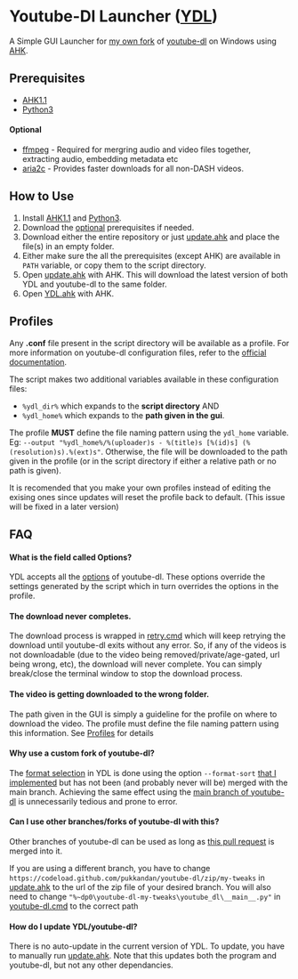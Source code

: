# Youtube-Dl Launcher ([YDL](https://github.com/pukkandan/ydl#ydl))

A Simple GUI Launcher for [my own fork](https://github.com/pukkandan/youtube-dl/tree/my-tweaks) of [youtube-dl](https://github.com/ytdl-org/youtube-dl) on Windows using [AHK](https://www.autohotkey.com).

## Prerequisites

* [AHK1.1](https://www.autohotkey.com/download/)
* [Python3](https://www.python.org/downloads/windows/)

#### Optional
* [ffmpeg](https://www.gyan.dev/ffmpeg/builds/) - Required for mergring audio and video files together, extracting audio, embedding metadata etc
* [aria2c](https://github.com/aria2/aria2/releases) - Provides faster downloads for all non-DASH videos.

## How to Use

1. Install [AHK1.1](https://www.autohotkey.com/download/) and [Python3](https://www.python.org/downloads/windows/).
1. Download the [optional](#optional) prerequisites if needed.
1. Download either the entire repository or just [update.ahk](https://github.com/pukkandan/YDL/blob/master/update.ahk) and place the file(s) in an empty folder.
1. Either make sure the all the prerequisites (except AHK) are available in `PATH` variable, or copy them to the script directory.
1. Open [update.ahk](https://github.com/pukkandan/YDL/blob/master/update.ahk) with AHK. This will download the latest version of both YDL and youtube-dl to the same folder.
1. Open [YDL.ahk](https://github.com/pukkandan/YDL/blob/master/ydl.ahk) with AHK.

## Profiles

Any **.conf** file present in the script directory will be available as a profile. For more information on youtube-dl configuration files, refer to the [official documentation](https://github.com/ytdl-org/youtube-dl#configuration). 

The script makes two additional variables available in these configuration files:
* `%ydl_dir%` which expands to the **script directory** AND
* `%ydl_home%` which expands to the **path given in the gui**.

The profile **MUST** define the file naming pattern using the `ydl_home` variable. Eg: `--output "%ydl_home%/%(uploader)s - %(title)s [%(id)s] (%(resolution)s).%(ext)s"`. Otherwise, the file will be downloaded to the path given in the profile (or in the script directory if either a relative path or no path is given).

It is recomended that you make your own profiles instead of editing the exising ones since updates will reset the profile back to default. (This issue will be fixed in a later version)

## FAQ

#### What is the field called Options?

YDL accepts all the [options](https://github.com/ytdl-org/youtube-dl#options) of youtube-dl. These options override the settings generated by the script which in turn overrides the options in the profile.

#### The download never completes.

The download process is wrapped in [retry.cmd](https://github.com/pukkandan/YDL/blob/master/retry.cmd) which will keep retrying the download until youtube-dl exits without any error. So, if any of the videos is not downloadable (due to the video being removed/private/age-gated, url being wrong, etc), the download will never complete. You can simply break/close the terminal window to stop the download process.

#### The video is getting downloaded to the wrong folder.

The path given in the GUI is simply a guideline for the profile on where to download the video. The profile must define the file naming pattern using this information. See [Profiles](#profiles) for details

#### Why use a custom fork of youtube-dl?

The [format selection](https://github.com/pukkandan/YDL/blob/a68f53ad6f2286e516a773f701f71b291884bd01/ydl.ahk#L62) in YDL is done using the option `--format-sort` [that I implemented](https://github.com/ytdl-org/youtube-dl/pull/25959) but has not been (and probably never will be) merged with the main branch. Achieving the same effect using the [main branch of youtube-dl](https://github.com/ytdl-org/youtube-dl) is unnecessarily tedious and prone to error.

#### Can I use other branches/forks of youtube-dl with this?

Other branches of youtube-dl can be used as long as [this pull request](https://github.com/ytdl-org/youtube-dl/pull/25959) is merged into it.

If you are using a different branch, you have to change `https://codeload.github.com/pukkandan/youtube-dl/zip/my-tweaks` in [update.ahk](https://github.com/pukkandan/YDL/blob/a68f53ad6f2286e516a773f701f71b291884bd01/update.ahk#L7) to the url of the zip file of your desired branch. You will also need to change `"%~dp0\youtube-dl-my-tweaks\youtube_dl\__main__.py"` in [youtube-dl.cmd](https://github.com/pukkandan/YDL/blob/a68f53ad6f2286e516a773f701f71b291884bd01/youtube-dl.cmd#L2) to the correct path

#### How do I update YDL/youtube-dl?

There is no auto-update in the current version of YDL. To update, you have to manually run [update.ahk](https://github.com/pukkandan/YDL/blob/master/update.ahk). Note that this updates both the program and youtube-dl, but not any other dependancies.
